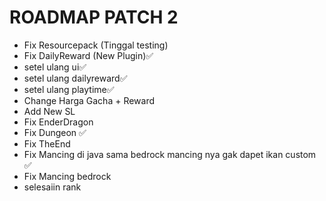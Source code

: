 # ROADMAP PATCH 2

- Fix Resourcepack (Tinggal testing)
- Fix DailyReward (New Plugin)✅
 - setel ulang ui✅
 - setel ulang dailyreward✅
 - setel ulang playtime✅
- Change Harga Gacha + Reward
- Add New SL
- Fix EnderDragon
- Fix Dungeon ✅
- Fix TheEnd
- Fix Mancing di java sama bedrock mancing nya gak dapet ikan custom ✅
- Fix Mancing bedrock
- selesaiin rank
